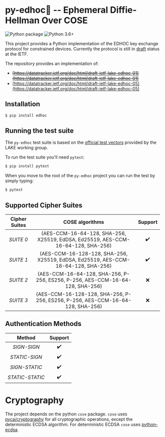 # py-edhoc:snake: --  Ephemeral Diffie-Hellman Over COSE
![Python package](https://github.com/openwsn-berkeley/py-edhoc/workflows/Python%20package/badge.svg)
![Python 3.6+](https://img.shields.io/badge/python-3.6%2B-blue)

This project provides a Python implementation of the EDHOC key exchange protocol for constrained devices. 
Currently the protocol is still in [draft](https://datatracker.ietf.org/doc/draft-ietf-lake-edhoc/) status at the IETF.

The repository provides an implementation of:
  * <s>[https://datatracker.ietf.org/doc/html/draft-ietf-lake-edhoc-01](https://datatracker.ietf.org/doc/html/draft-ietf-lake-edhoc-01)</s>
  * [https://datatracker.ietf.org/doc/html/draft-ietf-lake-edhoc-05](https://datatracker.ietf.org/doc/html/draft-ietf-lake-edhoc-05)
  
## Installation

```bash
$ pip install edhoc
```

## Running the test suite
The `py-edhoc` test suite is based on the [official test vectors](https://github.com/lake-wg/edhoc/blob/master/test-vectors/vectors.txt) provided by the LAKE working group.

To run the test suite you'll need `pytest`:

```bash
$ pip install pytest
```

When you move to the root of the `py-edhoc` project you can run the test by simply typing:

```bash
$ pytest
```


## Supported Cipher Suites
|  **Cipher Suites**  |                                **COSE algorithms**                              |     **Support**    |
|:-------------------:|:-------------------------------------------------------------------------------:|:------------------:|
| *SUITE 0*           |(AES-CCM-16-64-128, SHA-256, X25519, EdDSA, Ed25519, AES-CCM-16-64-128, SHA-256) | :heavy_check_mark: |
| *SUITE 1*           |(AES-CCM-16-128-128, SHA-256, X25519, EdDSA, Ed25519, AES-CCM-16-64-128, SHA-256)| :heavy_check_mark: |
| *SUITE 2*           |(AES-CCM-16-64-128, SHA-256, P-256, ES256, P-256, AES-CCM-16-64-128, SHA-256)    |         :x:        |
| *SUITE 3*           | (AES-CCM-16-128-128, SHA-256, P-256, ES256, P-256, AES-CCM-16-64-128, SHA-256)  |         :x:        |

## Authentication Methods
|      **Method**     |     **Support**    |
|:-------------------:|:------------------:|
| *SIGN-SIGN*         | :heavy_check_mark: |
| *STATIC-SIGN*       | :heavy_check_mark: |
| *SIGN-STATIC*       | :heavy_check_mark: |
| *STATIC-STATIC*     | :heavy_check_mark: |

# Cryptography
The project depends on the python `cose` package. `cose` uses [pyca/cryptography](https://github.com/pyca/cryptography) for all cryptographic operations, except the deterministic ECDSA algorithm. For deterministic ECDSA `cose` uses [python-ecdsa](https://github.com/warner/python-ecdsa). 
